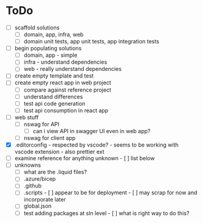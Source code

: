 # ToDo

- [ ] scaffold solutions
  - [ ] domain, app, infra, web
  - [ ] domain unit tests, app unit tests, app integration tests
- [ ] begin populating solutions
  - [ ] domain, app - simple
  - [ ] infra - understand dependencies
  - [ ] web - really understand dependencies
- [ ] create empty template and test
- [ ] create empty react app in web project
  - [ ] compare against reference project
  - [ ] understand differences
  - [ ] test api code generation
  - [ ] test api consumption in react app
- [ ] web stuff
  - [ ] nswag for API
    - [ ] can i view API in swagger UI even in web app?
  - [ ] nswag for client app
- [x] .editorconfig - respected by vscode? - seems to be working with vscode extension - also prettier ext
- [ ] examine reference for anything unknown - [ ] list below
- [ ] unknowns
  - [ ] what are the .liquid files?
  - [ ] .azure/bicep
  - [ ] .github
  - [ ] .scripts - [ ] appear to be for deployment - [ ] may scrap for now and incorporate later
  - [ ] global.json
  - [ ] test adding packages at sln level - [ ] what is right way to do this?
